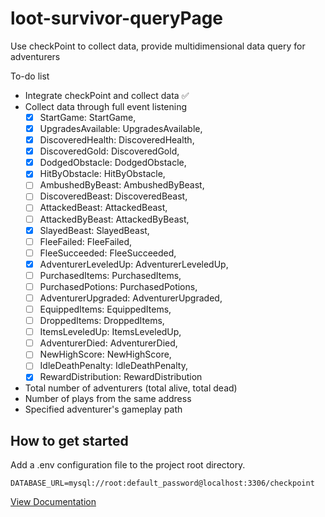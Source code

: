 # loot-survivor-queryPage

Use checkPoint to collect data, provide multidimensional data query for adventurers

To-do list
- Integrate checkPoint and collect data ✅
- Collect data through full event listening
    - [x] StartGame: StartGame,
    - [x] UpgradesAvailable: UpgradesAvailable,
    - [x] DiscoveredHealth: DiscoveredHealth,
    - [x] DiscoveredGold: DiscoveredGold,
    - [x] DodgedObstacle: DodgedObstacle,
    - [x] HitByObstacle: HitByObstacle,
    - [ ] AmbushedByBeast: AmbushedByBeast,
    - [ ] DiscoveredBeast: DiscoveredBeast,
    - [ ] AttackedBeast: AttackedBeast,
    - [ ] AttackedByBeast: AttackedByBeast,
    - [x] SlayedBeast: SlayedBeast,
    - [ ] FleeFailed: FleeFailed,
    - [ ] FleeSucceeded: FleeSucceeded,
    - [x] AdventurerLeveledUp: AdventurerLeveledUp,
    - [ ] PurchasedItems: PurchasedItems,
    - [ ] PurchasedPotions: PurchasedPotions,
    - [ ] AdventurerUpgraded: AdventurerUpgraded,
    - [ ] EquippedItems: EquippedItems,
    - [ ] DroppedItems: DroppedItems,
    - [ ] ItemsLeveledUp: ItemsLeveledUp,
    - [ ] AdventurerDied: AdventurerDied,
    - [ ] NewHighScore: NewHighScore,
    - [ ] IdleDeathPenalty: IdleDeathPenalty,
    - [x] RewardDistribution: RewardDistribution
- Total number of adventurers (total alive, total dead)
- Number of plays from the same address
- Specified adventurer's gameplay path


## How to get started

Add a .env configuration file to the project root directory.
```
DATABASE_URL=mysql://root:default_password@localhost:3306/checkpoint
```

[View Documentation](https://github.com/FrostStarBook/loot-survivor-queryPage/tree/master/src/doc)
